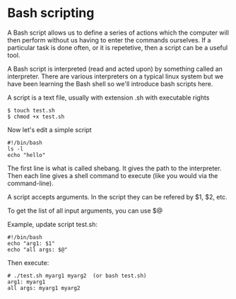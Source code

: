 # Bash scripting

A Bash script allows us to define a series of actions which the computer will then
perform without us having to enter the commands ourselves.
If a particular task is done often, or it is repetetive, then a script can be a useful tool.

A Bash script is interpreted (read and acted upon) by something called an interpreter.
There are various interpreters on a typical linux system but we have been learning the
Bash shell so we'll introduce bash scripts here.

A script is a text file, usually with extension .sh with executable rights

    $ touch test.sh
    $ chmod +x test.sh

Now let's edit a simple script


    #!/bin/bash
    ls -l
    echo "hello"

The first line is what is called shebang. It gives the path to the interpreter.
Then each line gives a shell command to execute (like you would via the command-line).

A script accepts arguments. In the script they can be refered by $1, $2, etc.

To get the list of all input arguments, you can use $@

Example, update script test.sh:

    #!/bin/bash
    echo "arg1: $1"
    echo "all args: $@"

Then execute:

    # ./test.sh myarg1 myarg2  (or bash test.sh)
    arg1: myarg1
    all args: myarg1 myarg2